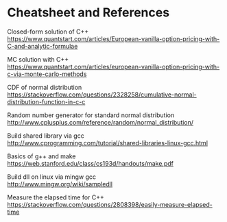 # Cheatsheet and References

Closed-form solution of C++  
https://www.quantstart.com/articles/European-vanilla-option-pricing-with-C-and-analytic-formulae

MC solution with C++  
https://www.quantstart.com/articles/european-vanilla-option-pricing-with-c-via-monte-carlo-methods

CDF of normal distribution  
https://stackoverflow.com/questions/2328258/cumulative-normal-distribution-function-in-c-c

Random number generator for standard normal distribution
http://www.cplusplus.com/reference/random/normal_distribution/

Build shared library via gcc  
http://www.cprogramming.com/tutorial/shared-libraries-linux-gcc.html

Basics of g++ and make  
https://web.stanford.edu/class/cs193d/handouts/make.pdf

Build dll on linux via mingw gcc  
http://www.mingw.org/wiki/sampledll

Measure the elapsed time for C++  
https://stackoverflow.com/questions/2808398/easily-measure-elapsed-time
